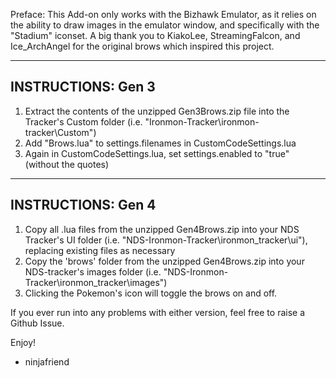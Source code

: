 Preface: This Add-on only works with the Bizhawk Emulator, as it relies on the ability to draw images in the emulator window, and specifically with the "Stadium" iconset. A big thank you to KiakoLee, StreamingFalcon, and Ice_ArchAngel for the original brows which inspired this project.

-------------------
INSTRUCTIONS: Gen 3
-------------------
1) Extract the contents of the unzipped Gen3Brows.zip file into the Tracker's Custom folder (i.e. "Ironmon-Tracker\ironmon-tracker\Custom")
2) Add "Brows.lua" to settings.filenames in CustomCodeSettings.lua
3) Again in CustomCodeSettings.lua, set settings.enabled to "true" (without the quotes)

-------------------
INSTRUCTIONS: Gen 4
-------------------
1) Copy all .lua files from the unzipped Gen4Brows.zip into your NDS Tracker's UI folder (i.e. "NDS-Ironmon-Tracker\ironmon_tracker\ui\"), replacing existing files as necessary
2) Copy the 'brows' folder from the unzipped Gen4Brows.zip into your NDS-tracker's images folder (i.e. "NDS-Ironmon-Tracker\ironmon_tracker\images\")
3) Clicking the Pokemon's icon will toggle the brows on and off.

If you ever run into any problems with either version, feel free to raise a Github Issue.

Enjoy!
- ninjafriend
